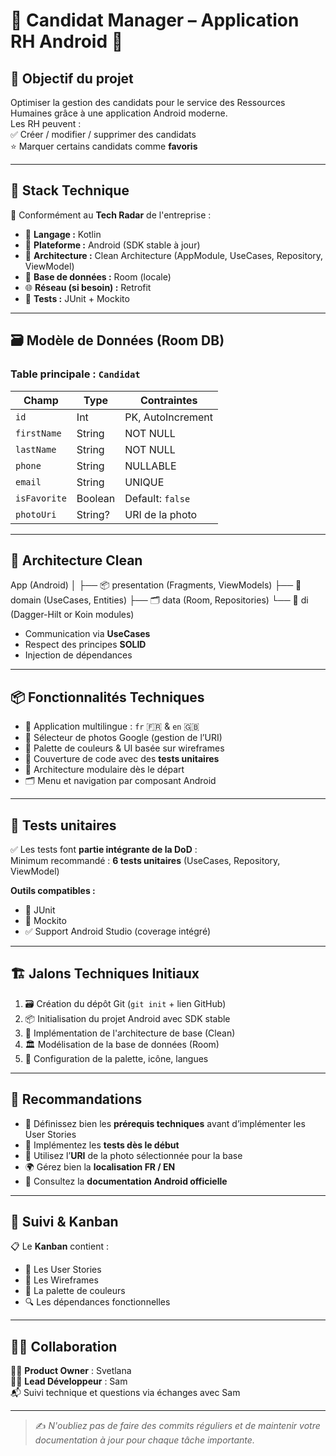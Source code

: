 # 🧠 Candidat Manager – Application RH Android 📱

## 🎯 Objectif du projet

Optimiser la gestion des candidats pour le service des Ressources Humaines grâce à une application Android moderne.  
Les RH peuvent :  
✅ Créer / modifier / supprimer des candidats  
⭐ Marquer certains candidats comme **favoris**  

---

## 🧰 Stack Technique

📌 Conformément au **Tech Radar** de l'entreprise :

- 🔷 **Langage :** Kotlin
- 📱 **Plateforme :** Android (SDK stable à jour)
- 🧩 **Architecture :** Clean Architecture (AppModule, UseCases, Repository, ViewModel)
- 💾 **Base de données :** Room (locale)
- 🌐 **Réseau (si besoin) :** Retrofit
- 🧪 **Tests :** JUnit + Mockito

---

## 🗃️ Modèle de Données (Room DB)

### Table principale : `Candidat`

| Champ         | Type        | Contraintes          |
|---------------|-------------|----------------------|
| `id`          | Int         | PK, AutoIncrement    |
| `firstName`   | String      | NOT NULL             |
| `lastName`    | String      | NOT NULL             |
| `phone`       | String      | NULLABLE             |
| `email`       | String      | UNIQUE               |
| `isFavorite`  | Boolean     | Default: `false`     |
| `photoUri`    | String?     | URI de la photo      |

---

## 📐 Architecture Clean

App (Android)
│
├── 📦 presentation (Fragments, ViewModels)
├── 🧠 domain (UseCases, Entities)
├── 🗂️ data (Room, Repositories)
└── 🔧 di (Dagger-Hilt or Koin modules)


- Communication via **UseCases**
- Respect des principes **SOLID**
- Injection de dépendances

---

## 📦 Fonctionnalités Techniques

- 🎨 Application multilingue : `fr` 🇫🇷 & `en` 🇬🇧
- 🧩 Sélecteur de photos Google (gestion de l’URI)
- 🌈 Palette de couleurs & UI basée sur wireframes
- 🧪 Couverture de code avec des **tests unitaires**
- 📂 Architecture modulaire dès le départ
- 🗂️ Menu et navigation par composant Android

---

## 🧪 Tests unitaires

✅ Les tests font **partie intégrante de la DoD** :  
Minimum recommandé : **6 tests unitaires** (UseCases, Repository, ViewModel)

**Outils compatibles :**
- 🧪 JUnit
- 🧪 Mockito
- ✅ Support Android Studio (coverage intégré)

---

## 🏗️ Jalons Techniques Initiaux

1. 🗃️ Création du dépôt Git (`git init` + lien GitHub)
2. 📦 Initialisation du projet Android avec SDK stable
3. 🔧 Implémentation de l'architecture de base (Clean)
4. 🏛️ Modélisation de la base de données (Room)
5. 🎨 Configuration de la palette, icône, langues

---

## 📌 Recommandations

- 🧱 Définissez bien les **prérequis techniques** avant d’implémenter les User Stories
- 🧪 Implémentez les **tests dès le début**
- 📸 Utilisez l’**URI** de la photo sélectionnée pour la base
- 🌍 Gérez bien la **localisation FR / EN**
- 💬 Consultez la **documentation Android officielle**

---

## 🚀 Suivi & Kanban

📋 Le **Kanban** contient :
- 🎯 Les User Stories
- 🎨 Les Wireframes
- 🌈 La palette de couleurs
- 🔍 Les dépendances fonctionnelles

---

## 👨‍💻 Collaboration

👩‍💼 **Product Owner** : Svetlana  
👨‍💻 **Lead Développeur** : Sam  
📬 Suivi technique et questions via échanges avec Sam  

---

> ✍️ *N'oubliez pas de faire des commits réguliers et de maintenir votre documentation à jour pour chaque tâche importante.*


